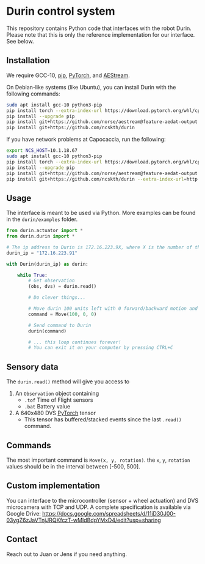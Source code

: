 # Durin control system

This repository contains Python code that interfaces with the robot Durin.
Please note that this is only the reference implementation for our interface. See below.

## Installation

We require GCC-10, [pip](https://pypi.org/project/pip/), [PyTorch](https://pytorch.org/), and [AEStream](https://github.com/norse/aestream/).

On Debian-like systems (like Ubuntu), you can install Durin with the following commands:
```bash
sudo apt install gcc-10 python3-pip
pip install torch --extra-index-url https://download.pytorch.org/whl/cpu
pip install --upgrade pip
pip install git+https://github.com/norse/aestream@feature-aedat-output
pip install git+https://github.com/ncskth/durin
```

If you have network problems at Capocaccia, run the following:
```bash
export NCS_HOST=10.1.18.67
sudo apt install gcc-10 python3-pip
pip install torch --extra-index-url https://download.pytorch.org/whl/cpu --extra-index-url=http://$NCS_HOST:8000/ --trusted-host=$NCS_HOST
pip install --upgrade pip
pip install git+https://github.com/norse/aestream@feature-aedat-output --extra-index-url=http://$NCS_HOST:8000/ --trusted-host=$NCS_HOST
pip install git+https://github.com/ncskth/durin --extra-index-url=http://$NCS_HOST:8000/ --trusted-host=$NCS_HOST

```

## Usage

The interface is meant to be used via Python. More examples can be found in the `durin/examples` folder.


```python
from durin.actuator import *
from durin.durin import *

# The ip address to Durin is 172.16.223.9X, where X is the number of the robot (1, 2, or 5).
durin_ip = "172.16.223.91"

with Durin(durin_ip) as durin:

    while True:
        # Get observation
        (obs, dvs) = durin.read()

        # Do clever things...

        # Move durin 100 units left with 0 forward/backward motion and 0 rotation
        command = Move(100, 0, 0)

        # Send command to Durin
        durin(command)

        # ... this loop continues forever!
        # You can exit it on your computer by pressing CTRL+C
```

## Sensory data

The `durin.read()` method will give you access to 

1. An `Observation` object containing
    * `.tof` Time of Flight sensors
    * `.bat` Battery value
2. A 640x480 DVS [PyTorch](pytorch.org) tensor
    * This tensor has buffered/stacked events since the last `.read()` command.

## Commands
The most important command is `Move(x, y, rotation)`. the `x`, `y`, `rotation` values should be in the interval between [-500, 500].

## Custom implementation
You can interface to the microcontroller (sensor + wheel actuation) and DVS microcamera with TCP and UDP.
A complete specification is available via Google Drive: https://docs.google.com/spreadsheets/d/11jD30J00-03ygZ6zJaVTnjJRQKfczT-wMIdBdpYMxD4/edit?usp=sharing

## Contact

Reach out to Juan or Jens if you need anything.
